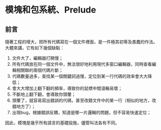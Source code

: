 # 模塊和包系統、Prelude

## 前言

隨著工程的增大，把所有代碼寫在一個文件裡面，是一件極其初等及愚蠢的作法。大體來講，它有如下幾個缺點：

1. 文件大了，編輯器打開慢；
2. 所有代碼放在同一個文件中，無法很好地利用現代多窗口編輯器，同時查看編輯相關聯的兩個代碼片斷；
3. 代碼數量過多，查找某一個關鍵詞過慢，定位到某一行代碼的效率會大大降低；
4. 會大大增加上翻下翻的頻率，導致你的鼠標中間滾輪易壞；
5. 不斷地上翻下翻，會導致你頭暈；
6. 頭暈了，就容易寫出錯誤的代碼，甚至改錯文件中的某一行（相似的地方，改錯地方了）；
7. 出現bug，根據錯誤反饋，知道是哪一片邏輯的問題，但不容易快速定位；

因此，模塊是幾乎所有語言的基礎設施，儘管叫法各有不同。
